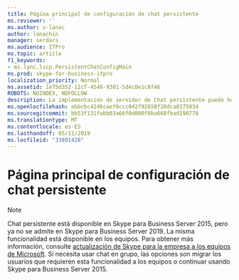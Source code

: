 ```yaml
---
title: Página principal de configuración de chat persistente
ms.reviewer: ''
ms.author: v-lanac
author: lanachin
manager: serdars
ms.audience: ITPro
ms.topic: article
f1_keywords:
- ms.lync.lscp.PersistentChatConfigMain
ms.prod: skype-for-business-itpro
localization_priority: Normal
ms.assetid: 1e75d352-12cf-4548-9301-5d4c0e1c8f46
ROBOTS: NOINDEX, NOFOLLOW
description: La implementación de servidor de Chat persistente puede hospedar muchos salones de Chat persistente simultáneas. Los salones de chat pueden estar organizados jerárquicamente en un conjunto de categorías en el servidor. Cada salón de chat pertenece a una categoría y hereda parte de la configuración de dicha categoría. Esta organización crea una estructura útil para identificar conversaciones según el fin del negocio y, asimismo, facilita la delegación y simplificación de la administración.
ms.openlocfilehash: ebbcbc4246caef6ccc042f92658f20dca8375034
ms.sourcegitcommit: bb53f131fabb03a66f0d000f8ba668fbad190778
ms.translationtype: MT
ms.contentlocale: es-ES
ms.lasthandoff: 05/11/2019
ms.locfileid: "33891428"
---
```

# <a name="persistent-chat-configuration-main-page"></a>Página principal de configuración de chat persistente

> [!NOTE] 
> Chat persistente está disponible en Skype para Business Server 2015, pero ya no se admite en Skype para Business Server 2019. La misma funcionalidad está disponible en los equipos. Para obtener más información, consulte [actualización de Skype para la empresa a los equipos de Microsoft](https://docs.microsoft.com/MicrosoftTeams/journey-skypeforbusiness-teams). Si necesita usar chat en grupo, las opciones son migrar los usuarios que requieren esta funcionalidad a los equipos o continuar usando Skype para Business Server 2015.
  

